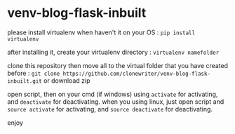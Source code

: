 # venv-blog-flask-inbuilt

please install virtualenv when haven't it on your OS :
```pip install virtualenv```

after installing it, create your virtualenv directory : ```virtualenv namefolder```

clone this repository then move all to the virtual folder that you have created before : ```git clone https://github.com/clonewriter/venv-blog-flask-inbuilt.git``` or download zip

open script, then on your cmd (if windows) using ```activate``` for activating, and ```deactivate``` for deactivating. when you using linux, just open script and ```source activate``` for activating, and ```source deactivate``` for deactivating.

enjoy
